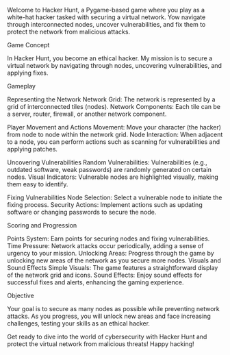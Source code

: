 Welcome to Hacker Hunt, a Pygame-based game where you play as a white-hat hacker tasked with securing a virtual network. Yow navigate through interconnected nodes, uncover vulnerabilities, and fix them to protect the network from malicious attacks.

Game Concept

In Hacker Hunt, you become an ethical hacker. My mission is to secure a virtual network by navigating through nodes, uncovering vulnerabilities, and applying fixes.

Gameplay

Representing the Network
Network Grid: The network is represented by a grid of interconnected tiles (nodes).
Network Components: Each tile can be a server, router, firewall, or another network component.

Player Movement and Actions
Movement: Move your character (the hacker) from node to node within the network grid.
Node Interaction: When adjacent to a node, you can perform actions such as scanning for vulnerabilities and applying patches.

Uncovering Vulnerabilities
Random Vulnerabilities: Vulnerabilities (e.g., outdated software, weak passwords) are randomly generated on certain nodes.
Visual Indicators: Vulnerable nodes are highlighted visually, making them easy to identify.

Fixing Vulnerabilities
Node Selection: Select a vulnerable node to initiate the fixing process.
Security Actions: Implement actions such as updating software or changing passwords to secure the node.

Scoring and Progression

Points System: Earn points for securing nodes and fixing vulnerabilities.
Time Pressure: Network attacks occur periodically, adding a sense of urgency to your mission.
Unlocking Areas: Progress through the game by unlocking new areas of the network as you secure more nodes.
Visuals and Sound Effects
Simple Visuals: The game features a straightforward display of the network grid and icons.
Sound Effects: Enjoy sound effects for successful fixes and alerts, enhancing the gaming experience.

Objective

Your goal is to secure as many nodes as possible while preventing network attacks. As you progress, you will unlock new areas and face increasing challenges, testing your skills as an ethical hacker.

Get ready to dive into the world of cybersecurity with Hacker Hunt and protect the virtual network from malicious threats! Happy hacking!
